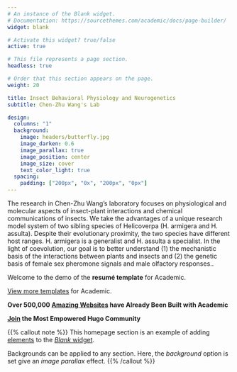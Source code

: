 ```yaml
---
# An instance of the Blank widget.
# Documentation: https://sourcethemes.com/academic/docs/page-builder/
widget: blank

# Activate this widget? true/false
active: true

# This file represents a page section.
headless: true

# Order that this section appears on the page.
weight: 20

title: Insect Behavioral Physiology and Neurogenetics
subtitle: Chen-Zhu Wang's Lab

design:
  columns: "1"
  background:
    image: headers/butterfly.jpg
    image_darken: 0.6
    image_parallax: true
    image_position: center
    image_size: cover
    text_color_light: true
  spacing:
    padding: ["200px", "0x", "200px", "0px"]
---
```


The research in Chen-Zhu Wang’s laboratory focuses on physiological and molecular aspects of insect-plant interactions and chemical communications of insects. We take the advantages of a unique research model system of two sibling species of Helicoverpa (H. armigera and H. assulta). Despite their evolutionary proximity, the two species have different host ranges. H. armigera is a generalist and H. assulta a specialist. In the light of coevolution, our goal is to better understand (1) the mechanistic basis of the interactions between plants and insects and (2) the genetic basis of female sex pheromone signals and male olfactory responses..

Welcome to the demo of the **resumé template** for Academic.

[View more templates](https://sourcethemes.com/academic/templates/) for Academic.

**Over 500,000 [Amazing Websites](https://sourcethemes.com/academic/) have Already Been Built with Academic**

**[Join](https://sourcethemes.com/academic/docs/install/) the Most Empowered Hugo Community**

{{% callout note %}}
This homepage section is an example of adding [elements](https://sourcethemes.com/academic/docs/writing-markdown-latex/) to the [*Blank* widget](https://sourcethemes.com/academic/docs/widgets/).

Backgrounds can be applied to any section. Here, the *background* option is set give an *image parallax* effect.
{{% /callout %}}
